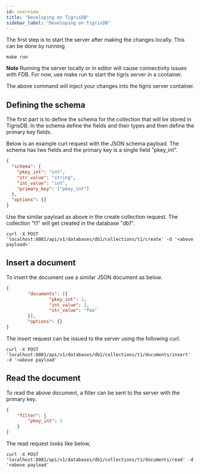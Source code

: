```yaml
---
id: overview
title: "Developing on TigrisDB"
sidebar_label: "Developing on TigrisDB"
---
```


<!--
  ~ Copyright 2022 Tigris Data, Inc.
  ~ 
  ~ Licensed under the Apache License, Version 2.0 (the "License");
  ~ you may not use this file except in compliance with the License.
  ~ You may obtain a copy of the License at
  ~ 
  ~     http://www.apache.org/licenses/LICENSE-2.0
  ~  
  ~ Unless required by applicable law or agreed to in writing, software
  ~ distributed under the License is distributed on an "AS IS" BASIS,
  ~ WITHOUT WARRANTIES OR CONDITIONS OF ANY KIND, either express or implied.
  ~ See the License for the specific language governing permissions and
  ~ limitations under the License.
  -->

The first step is to start the server after making the changes locally. This can be done by running
```shell
make run
```

**Note** Running the server locally or in editor will cause connectivity issues with FDB. For now, use make run to start the tigris server in a container. 

The above command will inject your changes into the tigris server container. 

## Defining the schema

The first part is to define the schema for the collection that will be stored in TigrisDB. In the schema define the fields and their types and then define the primary key fields. 

Below is an example curl request with the JSON schema payload. The schema has two fields and the primary key is a single field "pkey_int".
```json
{
  "schema": {
    "pkey_int": "int",
    "str_value": "string",
    "int_value": "int",
    "primary_key": ["pkey_int"]
  },
  "options": {}
}
```

Use the similar payload as above in the create collection request. The collection "t1" will get created in the database "db1".
```shell
curl -X POST 'localhost:8081/api/v1/databases/db1/collections/t1/create' -d '<above payload>'
```

## Insert a document
To insert the document use a similar JSON document as below.
```json
{
        "documents": [{
                "pkey_int": 1,
                "int_value": 2,
                "str_value": "foo"
        }],
        "options": {}
}
```

The insert request can be issued to the server using the following curl. 
```shell
curl -X POST 'localhost:8081/api/v1/databases/db1/collections/t1/documents/insert' -d '<above payload'
```

## Read the document
To read the above document, a filter can be sent to the server with the primary key.
```json
{
	"filter": {
		"pkey_int": 1
	}
}
```

The read request looks like below,
```shell
curl -X POST 'localhost:8081/api/v1/databases/db1/collections/t1/documents/read' -d '<above payload'
```